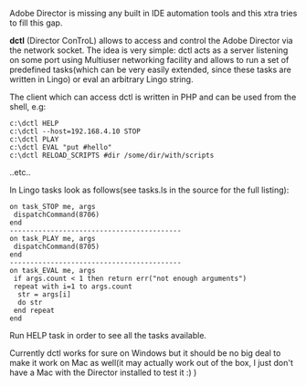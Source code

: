 Adobe Director is missing any built in IDE automation tools and this xtra tries to fill this gap.

**dctl** (Director ConTroL) allows to access and control the Adobe Director via the network socket.  The idea is very simple: dctl acts as a server listening on some port using Multiuser networking facility and allows to run a set of predefined tasks(which can be very easily extended, since these tasks are written in Lingo) or eval an arbitrary Lingo string.

The client which can access dctl is written in PHP and can be used from the shell, e.g:

```
c:\dctl HELP
c:\dctl --host=192.168.4.10 STOP
c:\dctl PLAY
c:\dctl EVAL "put #hello"
c:\dctl RELOAD_SCRIPTS #dir /some/dir/with/scripts
```

..etc..

In Lingo tasks look as follows(see tasks.ls in the source for the full listing):

```
on task_STOP me, args
 dispatchCommand(8706)
end
------------------------------------------
on task_PLAY me, args
 dispatchCommand(8705)
end
------------------------------------------
on task_EVAL me, args
 if args.count < 1 then return err("not enough arguments")
 repeat with i=1 to args.count
  str = args[i]
  do str
 end repeat
end
```

Run HELP task in order to see all the tasks available.

Currently dctl works for sure on Windows but it should be no big deal to make it work on Mac as well(it may actually work out of the box, I just don't have a Mac with the Director installed to test it :) )